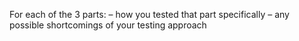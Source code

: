 For each of the 3 parts:
– how you tested that part specifically
– any possible shortcomings of your testing approach